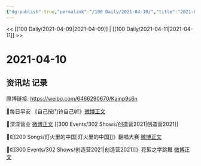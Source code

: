 ```yaml
---
{"dg-publish":true,"permalink":"/100 Daily/2021-04-10/","title":"2021-04-10","created":"2023-04-09T15:44:50.855+08:00","updated":"2023-04-09T15:45:22.667+08:00"}
---
```



<< [[100 Daily/2021-04-09\|2021-04-09]] | [[100 Daily/2021-04-11\|2021-04-11]] >>

# 2021-04-10

## 资讯站 记录

原博链接: https://weibo.com/6466290670/Kajnp9s6n

🌟每日早安
《自己按门铃自己听》[微博正文](https://m.weibo.cn/6466290670/4624346822215026)

🌟深深营业 [微博正文](https://m.weibo.cn/6466290670/4624521669908410) [[300 Events/302 Shows/创造营2021\|创造营2021]]

🌟《[[200 Songs/灯火里的中国\|灯火里的中国]]》翻唱大赛 [微博正文](https://m.weibo.cn/6466290670/4624392922073938)

🌟《[[300 Events/302 Shows/创造营2021\|创造营2021]]》花絮之学跳舞 [微博正文](https://m.weibo.cn/6466290670/4624534685094947)
